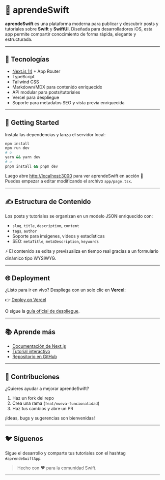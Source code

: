 # 🚀 aprendeSwift

**aprendeSwift** es una plataforma moderna para publicar y descubrir posts y tutoriales sobre **Swift** y **SwiftUI**. Diseñada para desarrolladores iOS, esta app permite compartir conocimiento de forma rápida, elegante y estructurada.

---

## 🧠 Tecnologías

-   [Next.js 14](https://nextjs.org/) + App Router
-   TypeScript
-   Tailwind CSS
-   Markdown/MDX para contenido enriquecido
-   API modular para posts/tutoriales
-   Vercel para despliegue
-   Soporte para metadatos SEO y vista previa enriquecida

---

## 🔧 Getting Started

Instala las dependencias y lanza el servidor local:

```bash
npm install
npm run dev
# o
yarn && yarn dev
# o
pnpm install && pnpm dev
```

Luego abre [http://localhost:3000](http://localhost:3000) para ver aprendeSwift en acción 🚀  
Puedes empezar a editar modificando el archivo `app/page.tsx`.

---

## ✍️ Estructura de Contenido

Los posts y tutoriales se organizan en un modelo JSON enriquecido con:

-   `slug`, `title`, `description`, `content`
-   `tags`, `author`
-   Soporte para imágenes, videos y estadísticas
-   SEO: `metaTitle`, `metaDescription`, `keywords`

⚡ El contenido se edita y previsualiza en tiempo real gracias a un formulario dinámico tipo WYSIWYG.

---

## 🌐 Deployment

¿Listo para ir en vivo? Despliega con un solo clic en **Vercel**:

👉 [Deploy on Vercel](https://vercel.com/new?utm_source=create-next-app&utm_medium=default-template&utm_campaign=create-next-app-readme)

O sigue la [guía oficial de despliegue](https://nextjs.org/docs/app/building-your-application/deploying).

---

## 📚 Aprende más

-   [Documentación de Next.js](https://nextjs.org/docs)
-   [Tutorial interactivo](https://nextjs.org/learn)
-   [Repositorio en GitHub](https://github.com/vercel/next.js)

---

## 🤝 Contribuciones

¿Quieres ayudar a mejorar aprendeSwift?

1. Haz un fork del repo
2. Crea una rama (`feat/nueva-funcionalidad`)
3. Haz tus cambios y abre un PR

¡Ideas, bugs y sugerencias son bienvenidas!

---

## 🐦 Síguenos

Sigue el desarrollo y comparte tus tutoriales con el hashtag `#aprendeSwiftApp`.

> Hecho con ❤️ para la comunidad Swift.

---
